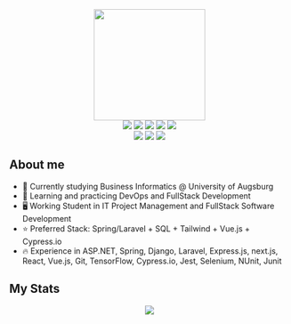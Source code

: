 <div id="header" align="center">
  <div>
    <img src="https://avatars.githubusercontent.com/u/63547957?v=4" width="200"/>  
  </div>
  <div>
    <img src="https://img.shields.io/badge/C-00599C?style=for-the-badge&logo=c&logoColor=white"/>  
    <img src="https://img.shields.io/badge/C%23-239120?style=for-the-badge&logo=c-sharp&logoColor=white"/>  
    <img src="https://img.shields.io/badge/Java-ED8B00?style=for-the-badge&logo=java&logoColor=white"/> 
    <img src="https://img.shields.io/badge/PHP-777BB4?style=for-the-badge&logo=php&logoColor=white"/> 
    <img src="https://img.shields.io/badge/Python-FFD43B?style=for-the-badge&logo=python&logoColor=blue"/> 
    
  </div>
  <div>
    <img src="https://img.shields.io/badge/HTML5-E34F26?style=for-the-badge&logo=html5&logoColor=white"/> 
    <img src="https://img.shields.io/badge/CSS3-1572B6?style=for-the-badge&logo=css3&logoColor=white"/> 
    <img src="https://img.shields.io/badge/JavaScript-323330?style=for-the-badge&logo=javascript&logoColor=F7DF1Ee"/> 
  </div>
</div>

<h2>About me</h2>
  <ul>
  <li>🏫 Currently studying Business Informatics @ University of Augsburg</li>
  <li>📖 Learning and practicing DevOps and FullStack Development</li>
  <li>🖥️ Working Student in IT Project Management and FullStack Software Development</li>
  <li>⭐ Preferred Stack: Spring/Laravel + SQL + Tailwind + Vue.js + Cypress.io</li>
  <li>🔥 Experience in ASP.NET, Spring, Django, Laravel, Express.js, next.js, 
React, Vue.js, Git, TensorFlow, Cypress.io, Jest, Selenium, 
NUnit, Junit</li>
  </ul>
<h2>My Stats</h2>
<div align="center">
  <img src="https://github-readme-stats.vercel.app/api?username=Clodolt&count_private=true&show_icons=true&theme=tokyonight"/>
</div>
<!--
<div align="center">
  <img src="http://github-readme-streak-stats.herokuapp.com?user=clodolt&theme=dark&date_format=M%20j%5B%2C%20Y%5D"/>
</div>
-->
